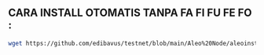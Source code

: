 ## CARA INSTALL OTOMATIS TANPA FA FI FU FE FO :

```bash
wget https://github.com/edibavus/testnet/blob/main/Aleo%20Node/aleoinstall.sh -O aleoinstall.sh && chmod +x aleoinstall.sh && ./aleoinstall.sh
```
